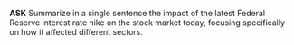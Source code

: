 <!-- __ASK__
Summarize the impact of the latest Federal Reserve interest rate hike on the stock market today.

__CONTEXT__
The stock market's reaction to the Federal Reserve's latest interest rate hike presented a complex picture, with investor sentiments divided across different sectors. On one hand, the technology and healthcare sectors exhibited remarkable resilience, buoyed perhaps by the anticipation of continued demand and innovation despite the broader economic tightening. Companies within these sectors seemed to leverage their robust growth prospects and strong balance sheets to weather the uncertainty brought about by the interest rate adjustments. Investors in these areas appeared to focus on long-term growth opportunities, undeterred by the immediate ripples of monetary policy changes.

Conversely, the general market trended downwards in the wake of the announcement, reflecting widespread concerns over higher borrowing costs and their potential to slow down economic growth. Sectors more sensitive to interest rate hikes, such as real estate and consumer discretionary, felt the brunt of the market's apprehension. For these industries, the increased cost of financing could dampen consumer spending and investment in development projects, thereby hindering growth. This divergence highlights the nuanced impact of monetary policy on different areas of the economy, with some sectors positioned to navigate the challenges more adeptly than others.

The mixed response also underscores the broader uncertainty pervading the market as investors grapple with the implications of the Federal Reserve's strategy to combat inflation. While the central bank aims to temper price increases by making borrowing more expensive, the risk of inadvertently triggering a slowdown looms large. As such, market participants are keenly watching for signs of how these monetary adjustments will affect consumer behavior, corporate earnings, and ultimately, the trajectory of economic growth. In this environment, the divergent sectoral performances serve as a reminder of the complex interplay between monetary policy, investor sentiment, and economic fundamentals. -->

__ASK__
Summarize in a single sentence the impact of the latest Federal Reserve interest rate hike on the stock market today, focusing specifically on how it affected different sectors.